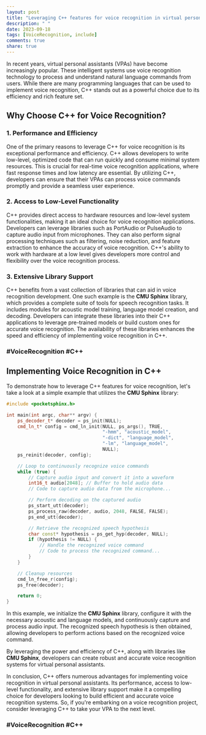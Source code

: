 ```yaml
---
layout: post
title: "Leveraging C++ features for voice recognition in virtual personal assistants"
description: " "
date: 2023-09-18
tags: [VoiceRecognition, include]
comments: true
share: true
---
```


In recent years, virtual personal assistants (VPAs) have become increasingly popular. These intelligent systems use voice recognition technology to process and understand natural language commands from users. While there are many programming languages that can be used to implement voice recognition, C++ stands out as a powerful choice due to its efficiency and rich feature set.

## Why Choose C++ for Voice Recognition?

### 1. Performance and Efficiency

One of the primary reasons to leverage C++ for voice recognition is its exceptional performance and efficiency. C++ allows developers to write low-level, optimized code that can run quickly and consume minimal system resources. This is crucial for real-time voice recognition applications, where fast response times and low latency are essential. By utilizing C++, developers can ensure that their VPAs can process voice commands promptly and provide a seamless user experience.

### 2. Access to Low-Level Functionality

C++ provides direct access to hardware resources and low-level system functionalities, making it an ideal choice for voice recognition applications. Developers can leverage libraries such as PortAudio or PulseAudio to capture audio input from microphones. They can also perform signal processing techniques such as filtering, noise reduction, and feature extraction to enhance the accuracy of voice recognition. C++'s ability to work with hardware at a low level gives developers more control and flexibility over the voice recognition process.

### 3. Extensive Library Support

C++ benefits from a vast collection of libraries that can aid in voice recognition development. One such example is the **CMU Sphinx** library, which provides a complete suite of tools for speech recognition tasks. It includes modules for acoustic model training, language model creation, and decoding. Developers can integrate these libraries into their C++ applications to leverage pre-trained models or build custom ones for accurate voice recognition. The availability of these libraries enhances the speed and efficiency of implementing voice recognition in C++.

### #VoiceRecognition #C++

## Implementing Voice Recognition in C++

To demonstrate how to leverage C++ features for voice recognition, let's take a look at a simple example that utilizes the **CMU Sphinx** library:

```cpp
#include <pocketsphinx.h>

int main(int argc, char** argv) {
    ps_decoder_t* decoder = ps_init(NULL);
    cmd_ln_t* config = cmd_ln_init(NULL, ps_args(), TRUE,
                                   "-hmm", "acoustic_model",
                                   "-dict", "language_model",
                                   "-lm", "language_model",
                                   NULL);
    ps_reinit(decoder, config);

    // Loop to continuously recognize voice commands
    while (true) {
        // Capture audio input and convert it into a waveform
        int16_t audio[2048]; // Buffer to hold audio data
        // Code to capture audio data from the microphone...

        // Perform decoding on the captured audio
        ps_start_utt(decoder);
        ps_process_raw(decoder, audio, 2048, FALSE, FALSE);
        ps_end_utt(decoder);

        // Retrieve the recognized speech hypothesis
        char const* hypothesis = ps_get_hyp(decoder, NULL);
        if (hypothesis != NULL) {
            // Handle the recognized voice command
            // Code to process the recognized command...
        }
    }

    // Cleanup resources
    cmd_ln_free_r(config);
    ps_free(decoder);

    return 0;
}
```

In this example, we initialize the **CMU Sphinx** library, configure it with the necessary acoustic and language models, and continuously capture and process audio input. The recognized speech hypothesis is then obtained, allowing developers to perform actions based on the recognized voice command.

By leveraging the power and efficiency of C++, along with libraries like **CMU Sphinx**, developers can create robust and accurate voice recognition systems for virtual personal assistants.

In conclusion, C++ offers numerous advantages for implementing voice recognition in virtual personal assistants. Its performance, access to low-level functionality, and extensive library support make it a compelling choice for developers looking to build efficient and accurate voice recognition systems. So, if you're embarking on a voice recognition project, consider leveraging C++ to take your VPA to the next level.

### #VoiceRecognition #C++